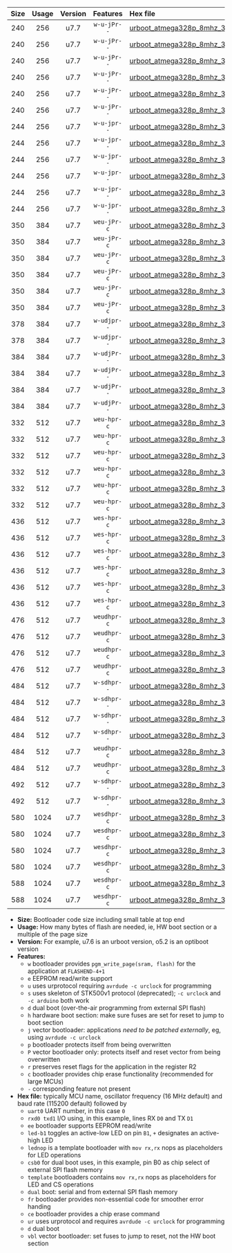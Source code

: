 |Size|Usage|Version|Features|Hex file|
|:-:|:-:|:-:|:-:|:--|
|240|256|u7.7|`w-u-jPr--`|[urboot_atmega328p_8mhz_38400bps_uart0_rxd0_txd1_led+b1_ur_vbl.hex](https://raw.githubusercontent.com/stefanrueger/urboot.hex/main/mcus/atmega328p/fcpu_8mhz/38400_bps/urboot_atmega328p_8mhz_38400bps_uart0_rxd0_txd1_led+b1_ur_vbl.hex)|
|240|256|u7.7|`w-u-jPr--`|[urboot_atmega328p_8mhz_38400bps_uart0_rxd0_txd1_led+b5_ur_vbl.hex](https://raw.githubusercontent.com/stefanrueger/urboot.hex/main/mcus/atmega328p/fcpu_8mhz/38400_bps/urboot_atmega328p_8mhz_38400bps_uart0_rxd0_txd1_led+b5_ur_vbl.hex)|
|240|256|u7.7|`w-u-jPr--`|[urboot_atmega328p_8mhz_38400bps_uart0_rxd0_txd1_led+d5_ur_vbl.hex](https://raw.githubusercontent.com/stefanrueger/urboot.hex/main/mcus/atmega328p/fcpu_8mhz/38400_bps/urboot_atmega328p_8mhz_38400bps_uart0_rxd0_txd1_led+d5_ur_vbl.hex)|
|240|256|u7.7|`w-u-jPr--`|[urboot_atmega328p_8mhz_38400bps_uart0_rxd0_txd1_led-b1_ur_vbl.hex](https://raw.githubusercontent.com/stefanrueger/urboot.hex/main/mcus/atmega328p/fcpu_8mhz/38400_bps/urboot_atmega328p_8mhz_38400bps_uart0_rxd0_txd1_led-b1_ur_vbl.hex)|
|240|256|u7.7|`w-u-jPr--`|[urboot_atmega328p_8mhz_38400bps_uart0_rxd0_txd1_led-d5_ur_vbl.hex](https://raw.githubusercontent.com/stefanrueger/urboot.hex/main/mcus/atmega328p/fcpu_8mhz/38400_bps/urboot_atmega328p_8mhz_38400bps_uart0_rxd0_txd1_led-d5_ur_vbl.hex)|
|240|256|u7.7|`w-u-jPr--`|[urboot_atmega328p_8mhz_38400bps_uart0_rxd0_txd1_lednop_ur_vbl.hex](https://raw.githubusercontent.com/stefanrueger/urboot.hex/main/mcus/atmega328p/fcpu_8mhz/38400_bps/urboot_atmega328p_8mhz_38400bps_uart0_rxd0_txd1_lednop_ur_vbl.hex)|
|244|256|u7.7|`w-u-jpr--`|[urboot_atmega328p_8mhz_38400bps_uart0_rxd0_txd1_led+b1_fr_ur_vbl.hex](https://raw.githubusercontent.com/stefanrueger/urboot.hex/main/mcus/atmega328p/fcpu_8mhz/38400_bps/urboot_atmega328p_8mhz_38400bps_uart0_rxd0_txd1_led+b1_fr_ur_vbl.hex)|
|244|256|u7.7|`w-u-jpr--`|[urboot_atmega328p_8mhz_38400bps_uart0_rxd0_txd1_led+b5_fr_ur_vbl.hex](https://raw.githubusercontent.com/stefanrueger/urboot.hex/main/mcus/atmega328p/fcpu_8mhz/38400_bps/urboot_atmega328p_8mhz_38400bps_uart0_rxd0_txd1_led+b5_fr_ur_vbl.hex)|
|244|256|u7.7|`w-u-jpr--`|[urboot_atmega328p_8mhz_38400bps_uart0_rxd0_txd1_led+d5_fr_ur_vbl.hex](https://raw.githubusercontent.com/stefanrueger/urboot.hex/main/mcus/atmega328p/fcpu_8mhz/38400_bps/urboot_atmega328p_8mhz_38400bps_uart0_rxd0_txd1_led+d5_fr_ur_vbl.hex)|
|244|256|u7.7|`w-u-jpr--`|[urboot_atmega328p_8mhz_38400bps_uart0_rxd0_txd1_led-b1_fr_ur_vbl.hex](https://raw.githubusercontent.com/stefanrueger/urboot.hex/main/mcus/atmega328p/fcpu_8mhz/38400_bps/urboot_atmega328p_8mhz_38400bps_uart0_rxd0_txd1_led-b1_fr_ur_vbl.hex)|
|244|256|u7.7|`w-u-jpr--`|[urboot_atmega328p_8mhz_38400bps_uart0_rxd0_txd1_led-d5_fr_ur_vbl.hex](https://raw.githubusercontent.com/stefanrueger/urboot.hex/main/mcus/atmega328p/fcpu_8mhz/38400_bps/urboot_atmega328p_8mhz_38400bps_uart0_rxd0_txd1_led-d5_fr_ur_vbl.hex)|
|244|256|u7.7|`w-u-jpr--`|[urboot_atmega328p_8mhz_38400bps_uart0_rxd0_txd1_lednop_fr_ur_vbl.hex](https://raw.githubusercontent.com/stefanrueger/urboot.hex/main/mcus/atmega328p/fcpu_8mhz/38400_bps/urboot_atmega328p_8mhz_38400bps_uart0_rxd0_txd1_lednop_fr_ur_vbl.hex)|
|350|384|u7.7|`weu-jPr-c`|[urboot_atmega328p_8mhz_38400bps_uart0_rxd0_txd1_ee_led+b1_fr_ce_ur_vbl.hex](https://raw.githubusercontent.com/stefanrueger/urboot.hex/main/mcus/atmega328p/fcpu_8mhz/38400_bps/urboot_atmega328p_8mhz_38400bps_uart0_rxd0_txd1_ee_led+b1_fr_ce_ur_vbl.hex)|
|350|384|u7.7|`weu-jPr-c`|[urboot_atmega328p_8mhz_38400bps_uart0_rxd0_txd1_ee_led+b5_fr_ce_ur_vbl.hex](https://raw.githubusercontent.com/stefanrueger/urboot.hex/main/mcus/atmega328p/fcpu_8mhz/38400_bps/urboot_atmega328p_8mhz_38400bps_uart0_rxd0_txd1_ee_led+b5_fr_ce_ur_vbl.hex)|
|350|384|u7.7|`weu-jPr-c`|[urboot_atmega328p_8mhz_38400bps_uart0_rxd0_txd1_ee_led+d5_fr_ce_ur_vbl.hex](https://raw.githubusercontent.com/stefanrueger/urboot.hex/main/mcus/atmega328p/fcpu_8mhz/38400_bps/urboot_atmega328p_8mhz_38400bps_uart0_rxd0_txd1_ee_led+d5_fr_ce_ur_vbl.hex)|
|350|384|u7.7|`weu-jPr-c`|[urboot_atmega328p_8mhz_38400bps_uart0_rxd0_txd1_ee_led-b1_fr_ce_ur_vbl.hex](https://raw.githubusercontent.com/stefanrueger/urboot.hex/main/mcus/atmega328p/fcpu_8mhz/38400_bps/urboot_atmega328p_8mhz_38400bps_uart0_rxd0_txd1_ee_led-b1_fr_ce_ur_vbl.hex)|
|350|384|u7.7|`weu-jPr-c`|[urboot_atmega328p_8mhz_38400bps_uart0_rxd0_txd1_ee_led-d5_fr_ce_ur_vbl.hex](https://raw.githubusercontent.com/stefanrueger/urboot.hex/main/mcus/atmega328p/fcpu_8mhz/38400_bps/urboot_atmega328p_8mhz_38400bps_uart0_rxd0_txd1_ee_led-d5_fr_ce_ur_vbl.hex)|
|350|384|u7.7|`weu-jPr-c`|[urboot_atmega328p_8mhz_38400bps_uart0_rxd0_txd1_ee_lednop_fr_ce_ur_vbl.hex](https://raw.githubusercontent.com/stefanrueger/urboot.hex/main/mcus/atmega328p/fcpu_8mhz/38400_bps/urboot_atmega328p_8mhz_38400bps_uart0_rxd0_txd1_ee_lednop_fr_ce_ur_vbl.hex)|
|378|384|u7.7|`w-udjpr--`|[urboot_atmega328p_8mhz_38400bps_uart0_rxd0_txd1_led+b1_csd5_dual_ur_vbl.hex](https://raw.githubusercontent.com/stefanrueger/urboot.hex/main/mcus/atmega328p/fcpu_8mhz/38400_bps/urboot_atmega328p_8mhz_38400bps_uart0_rxd0_txd1_led+b1_csd5_dual_ur_vbl.hex)|
|378|384|u7.7|`w-udjpr--`|[urboot_atmega328p_8mhz_38400bps_uart0_rxd0_txd1_template_dual_ur_vbl.hex](https://raw.githubusercontent.com/stefanrueger/urboot.hex/main/mcus/atmega328p/fcpu_8mhz/38400_bps/urboot_atmega328p_8mhz_38400bps_uart0_rxd0_txd1_template_dual_ur_vbl.hex)|
|384|384|u7.7|`w-udjPr--`|[urboot_atmega328p_8mhz_38400bps_uart0_rxd0_txd1_led+b1_csb0_dual_ur_vbl.hex](https://raw.githubusercontent.com/stefanrueger/urboot.hex/main/mcus/atmega328p/fcpu_8mhz/38400_bps/urboot_atmega328p_8mhz_38400bps_uart0_rxd0_txd1_led+b1_csb0_dual_ur_vbl.hex)|
|384|384|u7.7|`w-udjPr--`|[urboot_atmega328p_8mhz_38400bps_uart0_rxd0_txd1_led+d5_csb0_dual_ur_vbl.hex](https://raw.githubusercontent.com/stefanrueger/urboot.hex/main/mcus/atmega328p/fcpu_8mhz/38400_bps/urboot_atmega328p_8mhz_38400bps_uart0_rxd0_txd1_led+d5_csb0_dual_ur_vbl.hex)|
|384|384|u7.7|`w-udjPr--`|[urboot_atmega328p_8mhz_38400bps_uart0_rxd0_txd1_led-b1_csb0_dual_ur_vbl.hex](https://raw.githubusercontent.com/stefanrueger/urboot.hex/main/mcus/atmega328p/fcpu_8mhz/38400_bps/urboot_atmega328p_8mhz_38400bps_uart0_rxd0_txd1_led-b1_csb0_dual_ur_vbl.hex)|
|384|384|u7.7|`w-udjPr--`|[urboot_atmega328p_8mhz_38400bps_uart0_rxd0_txd1_led-d5_csb0_dual_ur_vbl.hex](https://raw.githubusercontent.com/stefanrueger/urboot.hex/main/mcus/atmega328p/fcpu_8mhz/38400_bps/urboot_atmega328p_8mhz_38400bps_uart0_rxd0_txd1_led-d5_csb0_dual_ur_vbl.hex)|
|332|512|u7.7|`weu-hpr-c`|[urboot_atmega328p_8mhz_38400bps_uart0_rxd0_txd1_ee_led+b1_fr_ce_ur.hex](https://raw.githubusercontent.com/stefanrueger/urboot.hex/main/mcus/atmega328p/fcpu_8mhz/38400_bps/urboot_atmega328p_8mhz_38400bps_uart0_rxd0_txd1_ee_led+b1_fr_ce_ur.hex)|
|332|512|u7.7|`weu-hpr-c`|[urboot_atmega328p_8mhz_38400bps_uart0_rxd0_txd1_ee_led+b5_fr_ce_ur.hex](https://raw.githubusercontent.com/stefanrueger/urboot.hex/main/mcus/atmega328p/fcpu_8mhz/38400_bps/urboot_atmega328p_8mhz_38400bps_uart0_rxd0_txd1_ee_led+b5_fr_ce_ur.hex)|
|332|512|u7.7|`weu-hpr-c`|[urboot_atmega328p_8mhz_38400bps_uart0_rxd0_txd1_ee_led+d5_fr_ce_ur.hex](https://raw.githubusercontent.com/stefanrueger/urboot.hex/main/mcus/atmega328p/fcpu_8mhz/38400_bps/urboot_atmega328p_8mhz_38400bps_uart0_rxd0_txd1_ee_led+d5_fr_ce_ur.hex)|
|332|512|u7.7|`weu-hpr-c`|[urboot_atmega328p_8mhz_38400bps_uart0_rxd0_txd1_ee_led-b1_fr_ce_ur.hex](https://raw.githubusercontent.com/stefanrueger/urboot.hex/main/mcus/atmega328p/fcpu_8mhz/38400_bps/urboot_atmega328p_8mhz_38400bps_uart0_rxd0_txd1_ee_led-b1_fr_ce_ur.hex)|
|332|512|u7.7|`weu-hpr-c`|[urboot_atmega328p_8mhz_38400bps_uart0_rxd0_txd1_ee_led-d5_fr_ce_ur.hex](https://raw.githubusercontent.com/stefanrueger/urboot.hex/main/mcus/atmega328p/fcpu_8mhz/38400_bps/urboot_atmega328p_8mhz_38400bps_uart0_rxd0_txd1_ee_led-d5_fr_ce_ur.hex)|
|332|512|u7.7|`weu-hpr-c`|[urboot_atmega328p_8mhz_38400bps_uart0_rxd0_txd1_ee_lednop_fr_ce_ur.hex](https://raw.githubusercontent.com/stefanrueger/urboot.hex/main/mcus/atmega328p/fcpu_8mhz/38400_bps/urboot_atmega328p_8mhz_38400bps_uart0_rxd0_txd1_ee_lednop_fr_ce_ur.hex)|
|436|512|u7.7|`wes-hpr-c`|[urboot_atmega328p_8mhz_38400bps_uart0_rxd0_txd1_ee_led+b1_fr_ce.hex](https://raw.githubusercontent.com/stefanrueger/urboot.hex/main/mcus/atmega328p/fcpu_8mhz/38400_bps/urboot_atmega328p_8mhz_38400bps_uart0_rxd0_txd1_ee_led+b1_fr_ce.hex)|
|436|512|u7.7|`wes-hpr-c`|[urboot_atmega328p_8mhz_38400bps_uart0_rxd0_txd1_ee_led+b5_fr_ce.hex](https://raw.githubusercontent.com/stefanrueger/urboot.hex/main/mcus/atmega328p/fcpu_8mhz/38400_bps/urboot_atmega328p_8mhz_38400bps_uart0_rxd0_txd1_ee_led+b5_fr_ce.hex)|
|436|512|u7.7|`wes-hpr-c`|[urboot_atmega328p_8mhz_38400bps_uart0_rxd0_txd1_ee_led+d5_fr_ce.hex](https://raw.githubusercontent.com/stefanrueger/urboot.hex/main/mcus/atmega328p/fcpu_8mhz/38400_bps/urboot_atmega328p_8mhz_38400bps_uart0_rxd0_txd1_ee_led+d5_fr_ce.hex)|
|436|512|u7.7|`wes-hpr-c`|[urboot_atmega328p_8mhz_38400bps_uart0_rxd0_txd1_ee_led-b1_fr_ce.hex](https://raw.githubusercontent.com/stefanrueger/urboot.hex/main/mcus/atmega328p/fcpu_8mhz/38400_bps/urboot_atmega328p_8mhz_38400bps_uart0_rxd0_txd1_ee_led-b1_fr_ce.hex)|
|436|512|u7.7|`wes-hpr-c`|[urboot_atmega328p_8mhz_38400bps_uart0_rxd0_txd1_ee_led-d5_fr_ce.hex](https://raw.githubusercontent.com/stefanrueger/urboot.hex/main/mcus/atmega328p/fcpu_8mhz/38400_bps/urboot_atmega328p_8mhz_38400bps_uart0_rxd0_txd1_ee_led-d5_fr_ce.hex)|
|436|512|u7.7|`wes-hpr-c`|[urboot_atmega328p_8mhz_38400bps_uart0_rxd0_txd1_ee_lednop_fr_ce.hex](https://raw.githubusercontent.com/stefanrueger/urboot.hex/main/mcus/atmega328p/fcpu_8mhz/38400_bps/urboot_atmega328p_8mhz_38400bps_uart0_rxd0_txd1_ee_lednop_fr_ce.hex)|
|476|512|u7.7|`weudhpr-c`|[urboot_atmega328p_8mhz_38400bps_uart0_rxd0_txd1_ee_led+b1_csb0_dual_fr_ce_ur.hex](https://raw.githubusercontent.com/stefanrueger/urboot.hex/main/mcus/atmega328p/fcpu_8mhz/38400_bps/urboot_atmega328p_8mhz_38400bps_uart0_rxd0_txd1_ee_led+b1_csb0_dual_fr_ce_ur.hex)|
|476|512|u7.7|`weudhpr-c`|[urboot_atmega328p_8mhz_38400bps_uart0_rxd0_txd1_ee_led+d5_csb0_dual_fr_ce_ur.hex](https://raw.githubusercontent.com/stefanrueger/urboot.hex/main/mcus/atmega328p/fcpu_8mhz/38400_bps/urboot_atmega328p_8mhz_38400bps_uart0_rxd0_txd1_ee_led+d5_csb0_dual_fr_ce_ur.hex)|
|476|512|u7.7|`weudhpr-c`|[urboot_atmega328p_8mhz_38400bps_uart0_rxd0_txd1_ee_led-b1_csb0_dual_fr_ce_ur.hex](https://raw.githubusercontent.com/stefanrueger/urboot.hex/main/mcus/atmega328p/fcpu_8mhz/38400_bps/urboot_atmega328p_8mhz_38400bps_uart0_rxd0_txd1_ee_led-b1_csb0_dual_fr_ce_ur.hex)|
|476|512|u7.7|`weudhpr-c`|[urboot_atmega328p_8mhz_38400bps_uart0_rxd0_txd1_ee_led-d5_csb0_dual_fr_ce_ur.hex](https://raw.githubusercontent.com/stefanrueger/urboot.hex/main/mcus/atmega328p/fcpu_8mhz/38400_bps/urboot_atmega328p_8mhz_38400bps_uart0_rxd0_txd1_ee_led-d5_csb0_dual_fr_ce_ur.hex)|
|484|512|u7.7|`w-sdhpr--`|[urboot_atmega328p_8mhz_38400bps_uart0_rxd0_txd1_led+b1_csb0_dual_fr.hex](https://raw.githubusercontent.com/stefanrueger/urboot.hex/main/mcus/atmega328p/fcpu_8mhz/38400_bps/urboot_atmega328p_8mhz_38400bps_uart0_rxd0_txd1_led+b1_csb0_dual_fr.hex)|
|484|512|u7.7|`w-sdhpr--`|[urboot_atmega328p_8mhz_38400bps_uart0_rxd0_txd1_led+d5_csb0_dual_fr.hex](https://raw.githubusercontent.com/stefanrueger/urboot.hex/main/mcus/atmega328p/fcpu_8mhz/38400_bps/urboot_atmega328p_8mhz_38400bps_uart0_rxd0_txd1_led+d5_csb0_dual_fr.hex)|
|484|512|u7.7|`w-sdhpr--`|[urboot_atmega328p_8mhz_38400bps_uart0_rxd0_txd1_led-b1_csb0_dual_fr.hex](https://raw.githubusercontent.com/stefanrueger/urboot.hex/main/mcus/atmega328p/fcpu_8mhz/38400_bps/urboot_atmega328p_8mhz_38400bps_uart0_rxd0_txd1_led-b1_csb0_dual_fr.hex)|
|484|512|u7.7|`w-sdhpr--`|[urboot_atmega328p_8mhz_38400bps_uart0_rxd0_txd1_led-d5_csb0_dual_fr.hex](https://raw.githubusercontent.com/stefanrueger/urboot.hex/main/mcus/atmega328p/fcpu_8mhz/38400_bps/urboot_atmega328p_8mhz_38400bps_uart0_rxd0_txd1_led-d5_csb0_dual_fr.hex)|
|484|512|u7.7|`weudhpr-c`|[urboot_atmega328p_8mhz_38400bps_uart0_rxd0_txd1_ee_led+b1_csd5_dual_fr_ce_ur.hex](https://raw.githubusercontent.com/stefanrueger/urboot.hex/main/mcus/atmega328p/fcpu_8mhz/38400_bps/urboot_atmega328p_8mhz_38400bps_uart0_rxd0_txd1_ee_led+b1_csd5_dual_fr_ce_ur.hex)|
|484|512|u7.7|`weudhpr-c`|[urboot_atmega328p_8mhz_38400bps_uart0_rxd0_txd1_ee_template_dual_fr_ce_ur.hex](https://raw.githubusercontent.com/stefanrueger/urboot.hex/main/mcus/atmega328p/fcpu_8mhz/38400_bps/urboot_atmega328p_8mhz_38400bps_uart0_rxd0_txd1_ee_template_dual_fr_ce_ur.hex)|
|492|512|u7.7|`w-sdhpr--`|[urboot_atmega328p_8mhz_38400bps_uart0_rxd0_txd1_led+b1_csd5_dual_fr.hex](https://raw.githubusercontent.com/stefanrueger/urboot.hex/main/mcus/atmega328p/fcpu_8mhz/38400_bps/urboot_atmega328p_8mhz_38400bps_uart0_rxd0_txd1_led+b1_csd5_dual_fr.hex)|
|492|512|u7.7|`w-sdhpr--`|[urboot_atmega328p_8mhz_38400bps_uart0_rxd0_txd1_template_dual_fr.hex](https://raw.githubusercontent.com/stefanrueger/urboot.hex/main/mcus/atmega328p/fcpu_8mhz/38400_bps/urboot_atmega328p_8mhz_38400bps_uart0_rxd0_txd1_template_dual_fr.hex)|
|580|1024|u7.7|`wesdhpr-c`|[urboot_atmega328p_8mhz_38400bps_uart0_rxd0_txd1_ee_led+b1_csb0_dual_fr_ce.hex](https://raw.githubusercontent.com/stefanrueger/urboot.hex/main/mcus/atmega328p/fcpu_8mhz/38400_bps/urboot_atmega328p_8mhz_38400bps_uart0_rxd0_txd1_ee_led+b1_csb0_dual_fr_ce.hex)|
|580|1024|u7.7|`wesdhpr-c`|[urboot_atmega328p_8mhz_38400bps_uart0_rxd0_txd1_ee_led+d5_csb0_dual_fr_ce.hex](https://raw.githubusercontent.com/stefanrueger/urboot.hex/main/mcus/atmega328p/fcpu_8mhz/38400_bps/urboot_atmega328p_8mhz_38400bps_uart0_rxd0_txd1_ee_led+d5_csb0_dual_fr_ce.hex)|
|580|1024|u7.7|`wesdhpr-c`|[urboot_atmega328p_8mhz_38400bps_uart0_rxd0_txd1_ee_led-b1_csb0_dual_fr_ce.hex](https://raw.githubusercontent.com/stefanrueger/urboot.hex/main/mcus/atmega328p/fcpu_8mhz/38400_bps/urboot_atmega328p_8mhz_38400bps_uart0_rxd0_txd1_ee_led-b1_csb0_dual_fr_ce.hex)|
|580|1024|u7.7|`wesdhpr-c`|[urboot_atmega328p_8mhz_38400bps_uart0_rxd0_txd1_ee_led-d5_csb0_dual_fr_ce.hex](https://raw.githubusercontent.com/stefanrueger/urboot.hex/main/mcus/atmega328p/fcpu_8mhz/38400_bps/urboot_atmega328p_8mhz_38400bps_uart0_rxd0_txd1_ee_led-d5_csb0_dual_fr_ce.hex)|
|588|1024|u7.7|`wesdhpr-c`|[urboot_atmega328p_8mhz_38400bps_uart0_rxd0_txd1_ee_led+b1_csd5_dual_fr_ce.hex](https://raw.githubusercontent.com/stefanrueger/urboot.hex/main/mcus/atmega328p/fcpu_8mhz/38400_bps/urboot_atmega328p_8mhz_38400bps_uart0_rxd0_txd1_ee_led+b1_csd5_dual_fr_ce.hex)|
|588|1024|u7.7|`wesdhpr-c`|[urboot_atmega328p_8mhz_38400bps_uart0_rxd0_txd1_ee_template_dual_fr_ce.hex](https://raw.githubusercontent.com/stefanrueger/urboot.hex/main/mcus/atmega328p/fcpu_8mhz/38400_bps/urboot_atmega328p_8mhz_38400bps_uart0_rxd0_txd1_ee_template_dual_fr_ce.hex)|

- **Size:** Bootloader code size including small table at top end
- **Usage:** How many bytes of flash are needed, ie, HW boot section or a multiple of the page size
- **Version:** For example, u7.6 is an urboot version, o5.2 is an optiboot version
- **Features:**
  + `w` bootloader provides `pgm_write_page(sram, flash)` for the application at `FLASHEND-4+1`
  + `e` EEPROM read/write support
  + `u` uses urprotocol requiring `avrdude -c urclock` for programming
  + `s` uses skeleton of STK500v1 protocol (deprecated); `-c urclock` and `-c arduino` both work
  + `d` dual boot (over-the-air programming from external SPI flash)
  + `h` hardware boot section: make sure fuses are set for reset to jump to boot section
  + `j` vector bootloader: applications *need to be patched externally*, eg, using `avrdude -c urclock`
  + `p` bootloader protects itself from being overwritten
  + `P` vector bootloader only: protects itself and reset vector from being overwritten
  + `r` preserves reset flags for the application in the register R2
  + `c` bootloader provides chip erase functionality (recommended for large MCUs)
  + `-` corresponding feature not present
- **Hex file:** typically MCU name, oscillator frequency (16 MHz default) and baud rate (115200 default) followed by
  + `uart0` UART number, in this case `0`
  + `rxd0 txd1` I/O using, in this example, lines RX `D0` and TX `D1`
  + `ee` bootloader supports EEPROM read/write
  + `led-b1` toggles an active-low LED on pin `B1`, `+` designates an active-high LED
  + `lednop` is a template bootloader with `mov rx,rx` nops as placeholders for LED operations
  + `csb0` for dual boot uses, in this example, pin B0 as chip select of external SPI flash memory
  + `template` bootloaders contains `mov rx,rx` nops as placeholders for LED and CS operations
  + `dual` boot: serial and from external SPI flash memory
  + `fr` bootloader provides non-essential code for smoother error handing
  + `ce` bootloader provides a chip erase command
  + `ur` uses urprotocol and requires `avrdude -c urclock` for programming
  + `d` dual boot
  + `vbl` vector bootloader: set fuses to jump to reset, not the HW boot section

